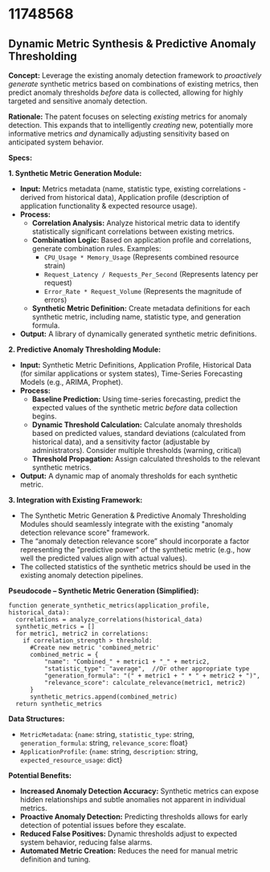 # 11748568

## Dynamic Metric Synthesis & Predictive Anomaly Thresholding

**Concept:** Leverage the existing anomaly detection framework to *proactively generate* synthetic metrics based on combinations of existing metrics, then predict anomaly thresholds *before* data is collected, allowing for highly targeted and sensitive anomaly detection.

**Rationale:** The patent focuses on selecting *existing* metrics for anomaly detection. This expands that to intelligently *creating* new, potentially more informative metrics *and* dynamically adjusting sensitivity based on anticipated system behavior.

**Specs:**

**1. Synthetic Metric Generation Module:**

*   **Input:** Metrics metadata (name, statistic type, existing correlations - derived from historical data), Application profile (description of application functionality & expected resource usage).
*   **Process:**
    *   **Correlation Analysis:** Analyze historical metric data to identify statistically significant correlations between existing metrics.
    *   **Combination Logic:** Based on application profile and correlations, generate combination rules. Examples:
        *   `CPU_Usage * Memory_Usage` (Represents combined resource strain)
        *   `Request_Latency / Requests_Per_Second` (Represents latency per request)
        *   `Error_Rate * Request_Volume` (Represents the magnitude of errors)
    *   **Synthetic Metric Definition:** Create metadata definitions for each synthetic metric, including name, statistic type, and generation formula.
*   **Output:** A library of dynamically generated synthetic metric definitions.

**2. Predictive Anomaly Thresholding Module:**

*   **Input:** Synthetic Metric Definitions, Application Profile, Historical Data (for similar applications or system states), Time-Series Forecasting Models (e.g., ARIMA, Prophet).
*   **Process:**
    *   **Baseline Prediction:** Using time-series forecasting, predict the expected values of the synthetic metric *before* data collection begins.
    *   **Dynamic Threshold Calculation:**  Calculate anomaly thresholds based on predicted values, standard deviations (calculated from historical data), and a sensitivity factor (adjustable by administrators).  Consider multiple thresholds (warning, critical)
    *   **Threshold Propagation:** Assign calculated thresholds to the relevant synthetic metrics.
*   **Output:** A dynamic map of anomaly thresholds for each synthetic metric.

**3. Integration with Existing Framework:**

*   The Synthetic Metric Generation & Predictive Anomaly Thresholding Modules should seamlessly integrate with the existing "anomaly detection relevance score" framework.
*   The “anomaly detection relevance score” should incorporate a factor representing the "predictive power" of the synthetic metric (e.g., how well the predicted values align with actual values).
*   The collected statistics of the synthetic metrics should be used in the existing anomaly detection pipelines.

**Pseudocode – Synthetic Metric Generation (Simplified):**

```
function generate_synthetic_metrics(application_profile, historical_data):
  correlations = analyze_correlations(historical_data)
  synthetic_metrics = []
  for metric1, metric2 in correlations:
    if correlation_strength > threshold:
      #Create new metric 'combined_metric'
      combined_metric = {
          "name": "Combined_" + metric1 + "_" + metric2,
          "statistic_type": "average",  //Or other appropriate type
          "generation_formula": "(" + metric1 + " * " + metric2 + ")",
          "relevance_score": calculate_relevance(metric1, metric2)
      }
      synthetic_metrics.append(combined_metric)
  return synthetic_metrics
```

**Data Structures:**

*   `MetricMetadata`: {`name`: string, `statistic_type`: string, `generation_formula`: string, `relevance_score`: float}
*   `ApplicationProfile`: {`name`: string, `description`: string, `expected_resource_usage`: dict}

**Potential Benefits:**

*   **Increased Anomaly Detection Accuracy:** Synthetic metrics can expose hidden relationships and subtle anomalies not apparent in individual metrics.
*   **Proactive Anomaly Detection:** Predicting thresholds allows for early detection of potential issues before they escalate.
*   **Reduced False Positives:** Dynamic thresholds adjust to expected system behavior, reducing false alarms.
*   **Automated Metric Creation:** Reduces the need for manual metric definition and tuning.